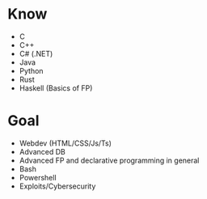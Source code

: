# Know
- C
- C++
- C# (.NET)
- Java
- Python
- Rust
- Haskell (Basics of FP)

# Goal
- Webdev (HTML/CSS/Js/Ts)
- Advanced DB
- Advanced FP and declarative programming in general
- Bash
- Powershell
- Exploits/Cybersecurity
